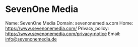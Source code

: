 
# SevenOne Media

Name: SevenOne Media
Domain: sevenonemedia.com
Home: https://www.sevenonemedia.com/
Privacy_policy: https://www.sevenonemedia.com/privacy-notice
Email: info@sevenonemedia.de
